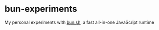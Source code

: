 # bun-experiments

My personal experiments with [bun.sh](https://bun.sh/), a fast all-in-one JavaScript runtime
